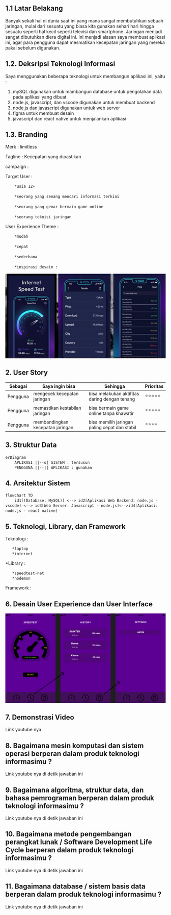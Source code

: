 ## 1.1 Latar Belakang

Banyak sekali hal di dunia saat ini yang mana sangat membutuhkan sebuah jaringan, mulai dari sesuatu yang biasa kita gunakan sehari hari hingga sesuatu seperti hal kecil seperti televisi dan smartphone. Jaringan menjadi sangat dibutuhkan diera digital ini. Ini menjadi alasan saya membuat aplikasi ini, agar para pengguna dapat mesmatikan kecepatan jaringan yang mereka pakai sebelum digunakan.

## 1.2. Deksripsi Teknologi Informasi

Saya menggunakan beberapa teknologi untuk membangun aplikasi ini, yaitu :
1. mySQL digunakan untuk mambangun database untuk pengolahan data pada aplikasi yang dibuat
2. node.js, javascript, dan vscode digunakan untuk membuat backend
3. node.js dan javascript digunakan untuk web server
4. figma untuk membuat desain
5. javascript dan react native untuk menjalankan aplikasi

## 1.3. Branding

Merk : limitless

Tagline : Kecepatan yang dipastikan

campaign :

Target User : 
        
        *usia 12+
        
        *seorang yang senang mencari informasi terkini
        
        *seorang yang gemar bermain game online
        
        *seorang teknisi jaringan
        
User Experience Theme : 
        
        *mudah
        
        *cepat
        
        *sederhana
        
        *inspirasi desain : 
![Prototype aplikasi](/inspirasi.jpg)


## 2. User Story

Sebagai | Saya ingin bisa | Sehingga | Prioritas
---|---|---|---
Pengguna | mengecek kecepatan jaringan | bisa melakukan aktifitas daring dengan tenang | ⭐⭐⭐⭐⭐
|||
Pengguna | memastikan kestabilan jaringan | bisa bermain game online tanpa khawatir | ⭐⭐⭐⭐⭐
|||
Pengguna | membandingkan kecepatan jaringan | bisa memilih jaringan paling cepat dan stabil | ⭐⭐⭐⭐


## 3. Struktur Data 

```mermaid
erDiagram
    APLIKASI ||--o{ SISTEM : tersusun
    PENGGUNA ||--|{ APLIKASI : gunakan
```
## 4. Arsitektur Sistem

```mermaid
flowchart TD
    id1[(Database: MySQL)] <--> id2[Aplikasi Web Backend: node.js - vscode] <--> id3[Web Server: Javascript - node.js]<-->id4[Aplikasi: node.js - react native]  
```

## 5. Teknologi, Library, dan Framework

Teknologi :

       *laptop
       *internet

*Library :
       
       *speedtest-net
       *nodemon

Framework :


## 6. Desain User Experience dan User Interface

![Prototype aplikasi](/Desain(1).png)

## 7. Demonstrasi Video

Link youtube nya

## 8. Bagaimana mesin komputasi dan sistem operasi berperan dalam produk teknologi informasimu ?

Link youtube nya di detik jawaban ini

## 9. Bagaimana algoritma, struktur data, dan bahasa pemrograman berperan dalam produk teknologi informasimu ?

Link youtube nya di detik jawaban ini

## 10. Bagaimana metode pengembangan perangkat lunak / Software Development Life Cycle berperan dalam produk teknologi informasimu ?

Link youtube nya di detik jawaban ini

## 11. Bagaimana database / sistem basis data berperan dalam produk teknologi informasimu ?

Link youtube nya di detik jawaban ini 
